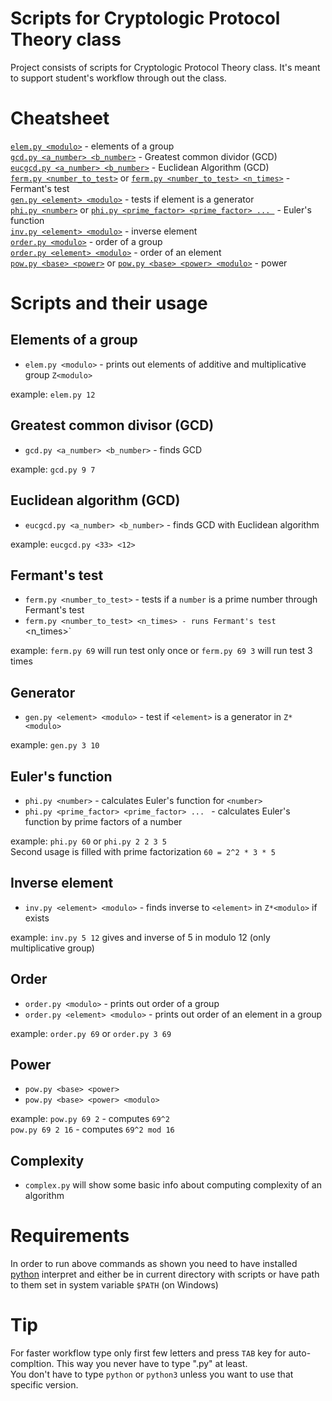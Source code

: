 # Scripts for Cryptologic Protocol Theory class
Project consists of scripts for Cryptologic Protocol Theory class. It's meant to support student's workflow through out the class.

# Cheatsheet
[`elem.py <modulo>`](#elem) - elements of a group  
[`gcd.py <a_number> <b_number>`](#gcd) - Greatest common dividor (GCD)  
[`eucgcd.py <a_number> <b_number>`](#eucgcd) - Euclidean Algorithm (GCD)  
[`ferm.py <number_to_test>`](#ferm) or [`ferm.py <number_to_test> <n_times>`](#ferm) - Fermant's test  
[`gen.py <element> <modulo>`](#gen) - tests if element is a generator  
[`phi.py <number>`](#phi) or [`phi.py <prime_factor> <prime_factor> ... `](#phi) - Euler's function  
[`inv.py <element> <modulo>`](#inv) - inverse element  
[`order.py <modulo>`](#order) - order of a group  
[`order.py <element> <modulo>`](#order) - order of an element  
[`pow.py <base> <power>`](#pow) or [`pow.py <base> <power> <modulo>`](#pow) - power

# Scripts and their usage
## <a name="elem"></a>Elements of a group
* `elem.py <modulo>` - prints out elements of additive and multiplicative group `Z<modulo>`

example: `elem.py 12`

## <a name="gcd"></a>Greatest common divisor (GCD)
* `gcd.py <a_number> <b_number>` - finds GCD

example: `gcd.py 9 7`

## <a name="eucgcd"></a>Euclidean algorithm (GCD)
* `eucgcd.py <a_number> <b_number>` - finds GCD with Euclidean algorithm

example: `eucgcd.py <33> <12>`

## <a name="ferm"></a>Fermant's test
* `ferm.py <number_to_test>` - tests if a `number` is a prime number through Fermant's test
* `ferm.py <number_to_test> <n_times> - runs Fermant's test `<n_times>`

example: `ferm.py 69` will run test only once or `ferm.py 69 3` will run test 3 times

## <a name="gen"></a>Generator
* `gen.py <element> <modulo>` - test if `<element>` is a generator in `Z*<modulo>`

example: `gen.py 3 10`

## <a name="phi"></a>Euler's function
* `phi.py <number>` - calculates Euler's function for `<number>`
* `phi.py <prime_factor> <prime_factor> ... ` - calculates Euler's function by prime factors of a number

example: `phi.py 60` or `phi.py 2 2 3 5`  
Second usage is filled with prime factorization `60 = 2^2 * 3 * 5`

## <a name="inv"></a>Inverse element
* `inv.py <element> <modulo>` - finds inverse to `<element>` in `Z*<modulo>` if exists

example: `inv.py 5 12` gives and inverse of 5 in modulo 12 (only multiplicative group)

## <a name="order"></a>Order
* `order.py <modulo>`  - prints out order of a group
* `order.py <element> <modulo>` - prints out order of an element in a group

example: `order.py 69` or `order.py 3 69`

## <a name="pow"></a>Power
* `pow.py <base> <power>`
* `pow.py <base> <power> <modulo>`

example: `pow.py 69 2` - computes `69^2`  
 `pow.py 69 2 16` - computes `69^2 mod 16`

## Complexity
* `complex.py` will show some basic info about computing complexity of an algorithm

# Requirements
In order to run above commands as shown you need to have installed [python](https://www.python.org/downloads/) interpret and either be in current directory with scripts or have path to them set in system variable `$PATH` (on Windows)

# Tip
For faster workflow type only first few letters and press `TAB` key for auto-compltion. This way you never have to type ".py" at least.  
You don't have to type `python` or `python3` unless you want to use that specific version.

